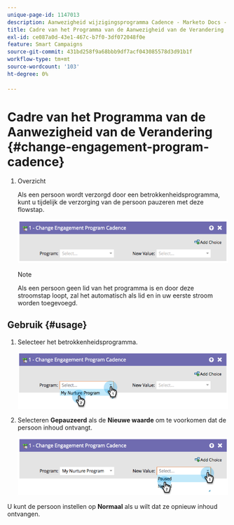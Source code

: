 ```yaml
---
unique-page-id: 1147013
description: Aanwezigheid wijzigingsprogramma Cadence - Marketo Docs - Productdocumentatie
title: Cadre van het Programma van de Aanwezigheid van de Verandering
exl-id: ce087a0d-43e1-467c-b7f0-3df072048f0e
feature: Smart Campaigns
source-git-commit: 431bd258f9a68bbb9df7acf043085578d3d91b1f
workflow-type: tm+mt
source-wordcount: '103'
ht-degree: 0%

---
```


# Cadre van het Programma van de Aanwezigheid van de Verandering {#change-engagement-program-cadence}

1. Overzicht

   Als een persoon wordt verzorgd door een betrokkenheidsprogramma, kunt u tijdelijk de verzorging van de persoon pauzeren met deze flowstap.

   ![](assets/image2014-9-22-14-3a48-3a53.png)

   >[!NOTE]
   >
   >Als een persoon geen lid van het programma is en door deze stroomstap loopt, zal het automatisch als lid en in uw eerste stroom worden toegevoegd.

## Gebruik {#usage}

1. Selecteer het betrokkenheidsprogramma.

   ![](assets/image2014-9-22-14-3a49-3a27.png)

1. Selecteren **Gepauzeerd** als de **Nieuwe waarde** om te voorkomen dat de persoon inhoud ontvangt.

   ![](assets/image2014-9-22-14-3a49-3a31.png)

U kunt de persoon instellen op **Normaal** als u wilt dat ze opnieuw inhoud ontvangen.
